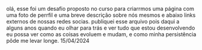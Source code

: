 olá, esse foi um desafio proposto no curso para criarrmos uma página com uma foto de perrfil e uma breve descrição sobre nós mesmos e abaixo links externos de nossas redes socias. publiquei esse arquivo pois daqui a alguns anos quando eu olhar para trás e ver tudo que estou desenvolvendo eu possa ver como as coisas evoluem e mudam, e como minha persistência pôde me levar longe.
15/04/2024
